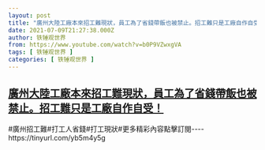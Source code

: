 ```yaml
---
layout: post
title: "廣州大陸工廠本來招工難現狀，員工為了省錢帶飯也被禁止。招工難只是工廠自作自受！"
date: 2021-07-09T21:27:38.000Z
author: 铁锤观世界
from: https://www.youtube.com/watch?v=b0P9VZwxgVA
tags: [ 铁锤观世界 ]
categories: [ 铁锤观世界 ]
---
```

<!--1625866058000-->
[廣州大陸工廠本來招工難現狀，員工為了省錢帶飯也被禁止。招工難只是工廠自作自受！](https://www.youtube.com/watch?v=b0P9VZwxgVA)
------

<div>
#廣州招工難#打工人省錢#打工現狀#更多精彩內容點擊訂閱----https://tinyurl.com/yb5m4y5g
</div>
